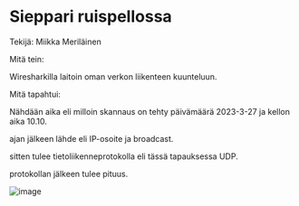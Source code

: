 # Sieppari ruispellossa



Tekijä: Miikka Meriläinen



Mitä tein:

Wiresharkilla laitoin oman verkon liikenteen kuunteluun.



Mitä tapahtui:

Nähdään aika eli milloin skannaus on tehty päivämäärä 2023-3-27 ja kellon aika 10.10.

ajan jälkeen lähde eli IP-osoite ja broadcast.

sitten tulee tietoliikenneprotokolla eli tässä tapauksessa UDP.

protokollan jälkeen tulee pituus.

![image](https://user-images.githubusercontent.com/105639463/227873376-6485c7ba-1f21-4bd5-a8aa-bff8ba59ed24.png)

